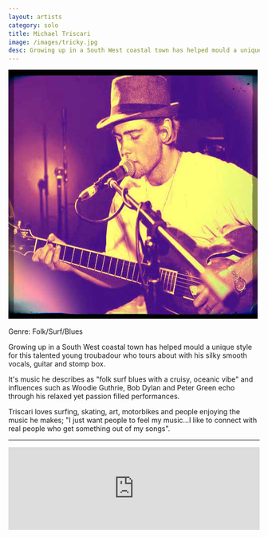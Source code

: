 ```yaml
---
layout: artists
category: solo
title: Michael Triscari
image: /images/tricky.jpg
desc: Growing up in a South West coastal town has helped mould a unique style for this talented young troubadour
---
```


![Michael Triscari](/images/tricky.jpg)

Genre: Folk/Surf/Blues

Growing up in a South West coastal town has helped mould a unique style for this talented young troubadour who tours about with his silky smooth vocals, guitar and stomp box.

It's music he describes as "folk surf blues with a cruisy, oceanic vibe" and influences such as Woodie Guthrie, Bob Dylan and Peter Green echo through his relaxed yet passion filled performances.

Triscari loves surfing, skating, art, motorbikes and people enjoying the music he makes; "I just want people to feel my music...I like to connect with real people who get something out of my songs".

---- 

<iframe width="100%" height="166" scrolling="no" frameborder="no" src="https://w.soundcloud.com/player/?url=http%3A%2F%2Fapi.soundcloud.com%2Ftracks%2F108958399%3Fsecret_token%3Ds-oHtpI"></iframe>

